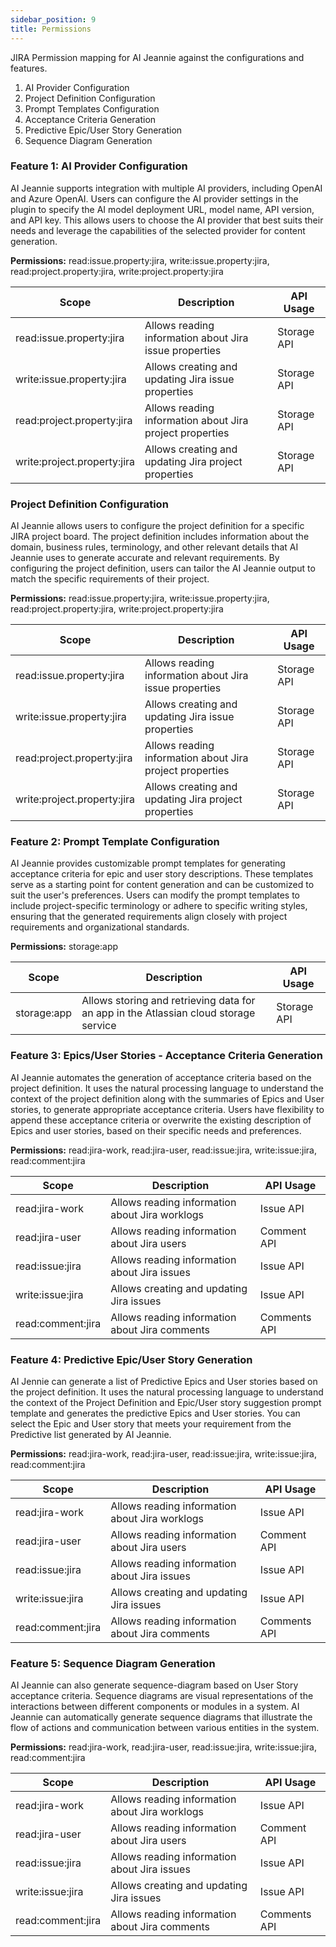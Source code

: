 ```yaml
---
sidebar_position: 9
title: Permissions 
---
```


JIRA Permission mapping for AI Jeannie against the configurations and features.

1. AI Provider Configuration​
2. Project Definition Configuration
3. Prompt Templates Configuration​
4. Acceptance Criteria Generation​
5. Predictive Epic/User Story Generation
6. Sequence Diagram Generation​

### Feature 1: AI Provider Configuration​

AI Jeannie supports integration with multiple AI providers, including OpenAI and Azure OpenAI. Users can configure the AI provider settings in the plugin to specify the AI model deployment URL, model name, API version, and API key. This allows users to choose the AI provider that best suits their needs and leverage the capabilities of the selected provider for content generation.

**Permissions:** read:issue.property:jira, write:issue.property:jira, read:project.property:jira, write:project.property:jira

| Scope | Description | API Usage |
| --- | --- | --- |
| read:issue.property:jira | Allows reading information about Jira issue properties | Storage API |
| write:issue.property:jira | Allows creating and updating Jira issue properties | Storage API |
| read:project.property:jira | Allows reading information about Jira project properties | Storage API |
| write:project.property:jira | Allows creating and updating Jira project properties | Storage API |

### Project Definition Configuration

AI Jeannie allows users to configure the project definition for a specific JIRA project board. The project definition includes information about the domain, business rules, terminology, and other relevant details that AI Jeannie uses to generate accurate and relevant requirements. By configuring the project definition, users can tailor the AI Jeannie output to match the specific requirements of their project.

**Permissions:** read:issue.property:jira, write:issue.property:jira, read:project.property:jira, write:project.property:jira

| Scope | Description | API Usage |
| --- | --- | --- |
| read:issue.property:jira | Allows reading information about Jira issue properties | Storage API |
| write:issue.property:jira | Allows creating and updating Jira issue properties | Storage API |
| read:project.property:jira | Allows reading information about Jira project properties | Storage API |
| write:project.property:jira | Allows creating and updating Jira project properties | Storage API |

### Feature 2: Prompt Template Configuration

AI Jeannie provides customizable prompt templates for generating acceptance criteria for epic and user story descriptions. These templates serve as a starting point for content generation and can be customized to suit the user's preferences. Users can modify the prompt templates to include project-specific terminology or adhere to specific writing styles, ensuring that the generated requirements align closely with project requirements and organizational standards. 

**Permissions:** storage:app

| Scope | Description | API Usage |
| --- | --- | --- |
| storage:app | Allows storing and retrieving data for an app in the Atlassian cloud storage service | Storage API |


### Feature 3: Epics/User Stories - Acceptance Criteria Generation

AI Jeannie automates the generation of acceptance criteria based on the project definition. It uses the natural processing language to understand the context of the project definition along with the summaries of Epics and User stories, to generate appropriate acceptance criteria. Users have flexibility to append these acceptance criteria or overwrite the existing description of Epics and user stories, based on their specific needs and preferences. 

**Permissions:** read:jira-work, read:jira-user, read:issue:jira, write:issue:jira, read:comment:jira

| Scope | Description | API Usage |
| --- | --- | --- |
| read:jira-work | Allows reading information about Jira worklogs | Issue API |
| read:jira-user | Allows reading information about Jira users | Comment API |
| read:issue:jira | Allows reading information about Jira issues |  Issue API|
| write:issue:jira | Allows creating and updating Jira issues | Issue API |
| read:comment:jira | Allows reading information about Jira comments | Comments API |

### Feature 4: Predictive Epic/User Story Generation

AI Jennie can generate a list of Predictive Epics and User stories based on the project definition. It uses the natural processing language to understand the context of the Project Definition and Epic/User story suggestion prompt template and generates the predictive Epics and User stories. You can select the Epic and User story that meets your requirement from the Predictive list generated by AI Jeannie.

**Permissions:** read:jira-work, read:jira-user, read:issue:jira, write:issue:jira, read:comment:jira

| Scope | Description | API Usage |
| --- | --- | --- |
| read:jira-work | Allows reading information about Jira worklogs | Issue API |
| read:jira-user | Allows reading information about Jira users | Comment API |
| read:issue:jira | Allows reading information about Jira issues |  Issue API|
| write:issue:jira | Allows creating and updating Jira issues | Issue API |
| read:comment:jira | Allows reading information about Jira comments | Comments API |

### Feature 5: Sequence Diagram Generation

AI Jeannie can also generate sequence-diagram based on User Story acceptance criteria. Sequence diagrams are visual representations of the interactions between different components or modules in a system. AI Jeannie can automatically generate sequence diagrams that illustrate the flow of actions and communication between various entities in the system. 

**Permissions:** read:jira-work, read:jira-user, read:issue:jira, write:issue:jira, read:comment:jira

| Scope | Description | API Usage |
| --- | --- | --- |
| read:jira-work | Allows reading information about Jira worklogs | Issue API |
| read:jira-user | Allows reading information about Jira users | Comment API |
| read:issue:jira | Allows reading information about Jira issues |  Issue API|
| write:issue:jira | Allows creating and updating Jira issues | Issue API |
| read:comment:jira | Allows reading information about Jira comments | Comments API |

